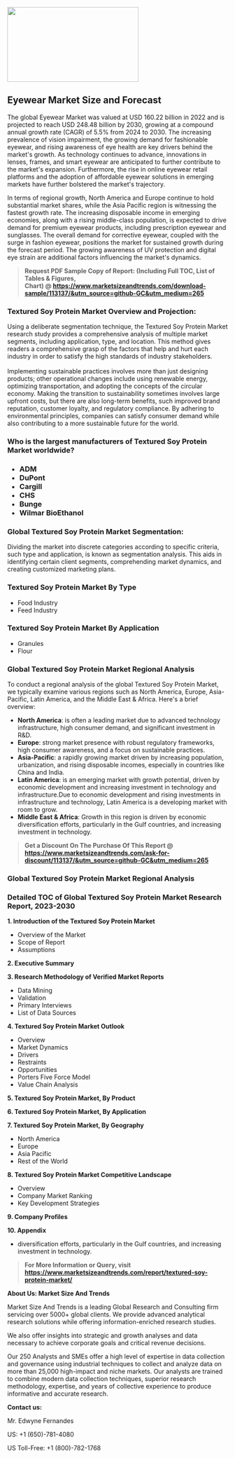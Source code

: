 <p><img class="alignnone size-medium wp-image-20088" src="https://ffe5etoiles.com/wp-content/uploads/2024/12/MST1-300x171.png" alt="" width="300" height="171" /></p><h2>Eyewear Market Size and Forecast</h2><p>The global Eyewear Market was valued at USD 160.22 billion in 2022 and is projected to reach USD 248.48 billion by 2030, growing at a compound annual growth rate (CAGR) of 5.5% from 2024 to 2030. The increasing prevalence of vision impairment, the growing demand for fashionable eyewear, and rising awareness of eye health are key drivers behind the market's growth. As technology continues to advance, innovations in lenses, frames, and smart eyewear are anticipated to further contribute to the market's expansion. Furthermore, the rise in online eyewear retail platforms and the adoption of affordable eyewear solutions in emerging markets have further bolstered the market's trajectory.</p><p>In terms of regional growth, North America and Europe continue to hold substantial market shares, while the Asia Pacific region is witnessing the fastest growth rate. The increasing disposable income in emerging economies, along with a rising middle-class population, is expected to drive demand for premium eyewear products, including prescription eyewear and sunglasses. The overall demand for corrective eyewear, coupled with the surge in fashion eyewear, positions the market for sustained growth during the forecast period. The growing awareness of UV protection and digital eye strain are additional factors influencing the market's dynamics.</p></p><blockquote id="" class=""><strong>Request PDF Sample Copy of Report: (Including Full TOC, List of Tables &amp; Figures, Chart)&nbsp;@&nbsp;<strong><a href="https://www.marketsizeandtrends.com/download-sample/113137/&utm_source=github-GC&utm_medium=265" target="_blank">https://www.marketsizeandtrends.com/download-sample/113137/&utm_source=github-GC&utm_medium=265</a></strong></strong></blockquote><h3 id="" class="">Textured Soy Protein Market&nbsp;Overview and Projection:</h3><p id="" class="">Using a deliberate segmentation technique, the Textured Soy Protein Market research study provides a comprehensive analysis of multiple market segments, including application, type, and location. This method gives readers a comprehensive grasp of the factors that help and hurt each industry in order to satisfy the high standards of industry stakeholders. <br /> <br />Implementing sustainable practices involves more than just designing products; other operational changes include using renewable energy, optimizing transportation, and adopting the concepts of the circular economy. Making the transition to sustainability sometimes involves large upfront costs, but there are also long-term benefits, such improved brand reputation, customer loyalty, and regulatory compliance. By adhering to environmental principles, companies can satisfy consumer demand while also contributing to a more sustainable future for the world.</p><h3 id="" class="">Who is the largest manufacturers of&nbsp;Textured Soy Protein Market worldwide?</h3><h3 class=""><p><ul><li>ADM </li><li> DuPont </li><li> Cargill </li><li> CHS </li><li> Bunge </li><li> Wilmar BioEthanol</li></ul></p></h3><h3 id="" class="">Global&nbsp;Textured Soy Protein Market Segmentation:</h3><p id="" class="">Dividing the market into discrete categories according to specific criteria, such type and application, is known as segmentation analysis. This aids in identifying certain client segments, comprehending market dynamics, and creating customized marketing plans.</p><h3 id="" class="">Textured Soy Protein Market&nbsp;By Type</h3><p><p><ul><li>Food Industry </li><li> Feed Industry</p></li></ul></p></p><h3 id="" class="">Textured Soy Protein Market&nbsp;By Application</h3><p class=""><p><ul><li>Granules </li><li> Flour</li></ul></p></p><h3 id="" class="">Global Textured Soy Protein Market Regional Analysis</h3><p id="" class="">To conduct a regional analysis of the global Textured Soy Protein Market, we typically examine various regions such as North America, Europe, Asia-Pacific, Latin America, and the Middle East &amp; Africa. Here's a brief overview:</p><ul><li><strong>North America</strong>: is often a leading market due to advanced technology infrastructure, high consumer demand, and significant investment in R&amp;D.</li><li><strong>Europe</strong>: strong market presence with robust regulatory frameworks, high consumer awareness, and a focus on sustainable practices.</li><li><strong>Asia-Pacific</strong>: a rapidly growing market driven by increasing population, urbanization, and rising disposable incomes, especially in countries like China and India.</li><li><strong>Latin America</strong>: is an emerging market with growth potential, driven by economic development and increasing investment in technology and infrastructure.Due to economic development and rising investments in infrastructure and technology, Latin America is a developing market with room to grow.</li><li><strong>Middle East &amp; Africa</strong>: Growth in this region is driven by economic diversification efforts, particularly in the Gulf countries, and increasing investment in technology.</li></ul><blockquote id="" class=""><strong>Get a Discount On The Purchase Of This Report @ <strong><a href="https://www.marketsizeandtrends.com/ask-for-discount/113137/&utm_source=github-GC&utm_medium=265" target="_blank">https://www.marketsizeandtrends.com/ask-for-discount/113137/&utm_source=github-GC&utm_medium=265</a></strong></strong></blockquote><h3 id="" class="">Global Textured Soy Protein Market Regional Analysis</h3><h3 id="" class="">Detailed TOC of Global Textured Soy Protein Market Research Report, 2023-2030</h3><p id="" class=""><strong>1. Introduction of the Textured Soy Protein Market</strong></p><ul><li>Overview of the Market</li><li>Scope of Report</li><li>Assumptions</li></ul><p id="" class=""><strong>2. Executive Summary</strong></p><p id="" class=""><strong>3. Research Methodology of Verified Market Reports</strong></p><ul><li>Data Mining</li><li>Validation</li><li>Primary Interviews</li><li>List of Data Sources</li></ul><p id="" class=""><strong>4. Textured Soy Protein Market Outlook</strong></p><ul><li>Overview</li><li>Market Dynamics</li><li>Drivers</li><li>Restraints</li><li>Opportunities</li><li>Porters Five Force Model</li><li>Value Chain Analysis</li></ul><p id="" class=""><strong>5. Textured Soy Protein Market, By Product</strong></p><p id="" class=""><strong>6. Textured Soy Protein Market, By Application</strong></p><p id="" class=""><strong>7. Textured Soy Protein Market, By Geography</strong></p><ul><li>North America</li><li>Europe</li><li>Asia Pacific</li><li>Rest of the World</li></ul><p id="" class=""><strong>8. Textured Soy Protein Market Competitive Landscape</strong></p><ul><li>Overview</li><li>Company Market Ranking</li><li>Key Development Strategies</li></ul><p id="" class=""><strong>9. Company Profiles</strong></p><p id="" class=""><strong>10. Appendix</strong></p><ul><li>diversification efforts, particularly in the Gulf countries, and increasing investment in technology.</li></ul><blockquote id="" class=""><strong>For More Information or Query, visit <strong><strong><a href="https://www.marketsizeandtrends.com/report/textured-soy-protein-market/" target="_blank">https://www.marketsizeandtrends.com/report/textured-soy-protein-market/</a></strong></strong></strong></blockquote><p id="" class=""><strong>About Us: Market Size And Trends</strong></p><p id="" class="">Market Size And Trends is a leading Global Research and Consulting firm servicing over 5000+ global clients. We provide advanced analytical research solutions while offering information-enriched research studies.</p><p id="" class="">We also offer insights into strategic and growth analyses and data necessary to achieve corporate goals and critical revenue decisions.</p><p id="" class="">Our 250 Analysts and SMEs offer a high level of expertise in data collection and governance using industrial techniques to collect and analyze data on more than 25,000 high-impact and niche markets. Our analysts are trained to combine modern data collection techniques, superior research methodology, expertise, and years of collective experience to produce informative and accurate research.</p><p id="" class=""><strong>Contact us:</strong></p><p id="" class="">Mr. Edwyne Fernandes</p><p id="" class="">US: +1 (650)-781-4080</p><p id="" class="">US Toll-Free: +1 (800)-782-1768</p>
